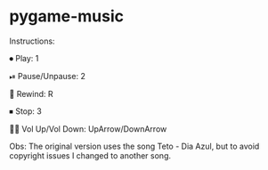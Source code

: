 # pygame-music
Instructions:

⏺ Play: 1

⏯ Pause/Unpause: 2

🔁 Rewind: R

⏹ Stop: 3

🔼🔽 Vol Up/Vol Down: UpArrow/DownArrow

Obs: The original version uses the song Teto - Dia Azul, but to avoid copyright issues I changed to another song.
